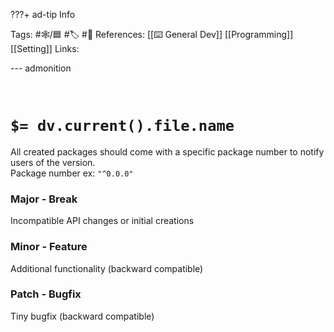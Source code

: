 ???+ ad-tip Info 

Tags:  #🕸️/🟦 #🏷️ #📜️
References: [[⌨️ General Dev]] [[Programming]] [[Setting]]
Links:  

--- admonition

<br>

# `$= dv.current().file.name`

All created packages should come with a specific package number to notify users of the version.  
Package number ex: `"^0.0.0"`

### Major - Break
Incompatible API changes or initial creations

### Minor - Feature
Additional functionality (backward compatible)

### Patch - Bugfix
Tiny bugfix (backward compatible)